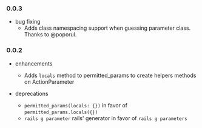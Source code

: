 ### 0.0.3

* bug fixing
  * Adds class namespacing support when guessing parameter class. Thanks to @poporul.

### 0.0.2

* enhancements
  * Adds `locals` method to permitted_params to create helpers methods on ActionParameter

* deprecations
  * `permitted_params(locals: {})` in favor of `permitted_params.locals({})`
  * `rails g parameter` rails' generator in favor of `rails g parameters`